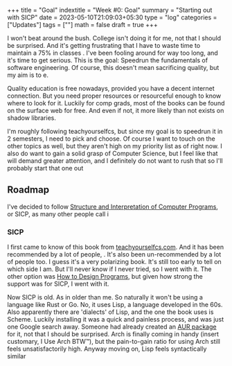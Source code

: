 +++
title = "Goal"
indextitle = "Week #0: Goal"
summary = "Starting out with SICP"
date = 2023-05-10T21:09:03+05:30
type = "log"
categories = ["Updates"]
tags = [""]
math = false
draft = true
+++

<!-- ![doodle]()

![custom 1bit art](https://i.scdn.co/image/ab67616d0000b2739bce7409f1fd24101e611603)

![custom bw art](https://imgix.bustle.com/inverse/c4/46/45/1b/a75c/4fa6/a35c/a9db704cea00/radiohead-a-moon-shaped-pool-kill-the-witch-daydreaming-thom-yorke-jonny-greenwood.jpeg?w=1200&h=630&fit=crop&crop=faces&fm=jpg)

![generative pixel art](https://preview.redd.it/acdg97aefeq71.png?width=2560&format=png&auto=webp&s=ecd3e57f4c825534fc25be3d3202e2ab1468db41) -->

I won't beat around the bush. College isn't doing it for me, not that I should be surprised. And it's getting frustrating that I have to waste time to maintain a 75% in classes . I've been fooling around for way too long, and it's time to get serious. This is the goal: Speedrun the fundamentals of software engineering. Of course, this doesn't mean sacrificing quality, but my aim is to e.

Quality education is free nowadays, provided you have a decent internet connection. But you need proper resources or resourceful enough to know where to look for it. Luckily for comp grads, most of the books can be found on the surface web for free. And even if not, it more likely than not exists on shadow libraries.

I'm roughly following teachyourselfcs, but since my goal is to speedrun it in 2 semesters, I need to pick and choose. Of course I want to touch on the other topics as well, but they aren't high on my priority list as of right now.
I also do want to gain a solid grasp of Computer Science, but I feel like that will demand greater attention, and I definitely do not want to rush that so I'll probably start that one out

## Roadmap

I've decided to follow [Structure and Interpretation of Computer Programs](https://sarabander.github.io/sicp/html/index.xhtml), or SICP, as many other people call i

### SICP

I first came to know of this book from [teachyourselfcs.com](https://teachyourselfcs.com/#programming). And it has been recommended by a lot of people, . It's also been un-recommended by a lot of people too. I guess it's a very polarizing book. It's still too early to tell on which side I am. But I'll never know if I never tried, so I went with it. The other option was [How to Design Programs](https://htdp.org/), but given how strong the support was for SICP, I went with it.

Now SICP is old. As in older than me. So naturally it won't be using a language like Rust or Go. No, it uses Lisp, a language developed in the 60s. Also apparently there are 'dialects' of Lisp, and the one the book uses is Scheme. Luckily installing it was a quick and painless process, and was just one Google search away. Someone had already created an [AUR package](https://aur.archlinux.org/packages/mit-scheme) for it, not that I should be surprised. Arch is finally coming in handy (insert customary, I Use Arch BTW™), but the pain-to-gain ratio for using Arch still feels unsatisfactorily high. Anyway moving on, Lisp feels syntactically similar
